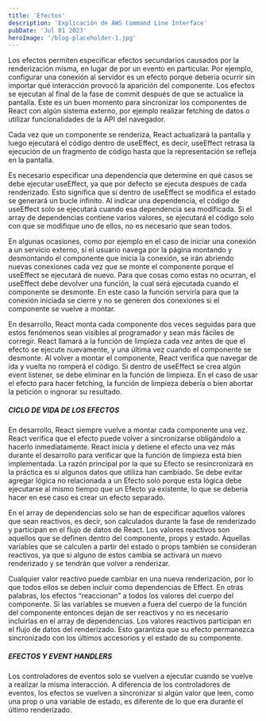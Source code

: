 ```yaml
---
title: 'Efectos'
description: 'Explicación de AWS Command Line Interface'
pubDate: 'Jul 01 2023'
heroImage: '/blog-placeholder-1.jpg'
---
```


Los efectos permiten especificar efectos secundarios causados por la renderización  misma, en lugar de por un evento en particular. Por ejemplo, configurar una conexión al servidor es un efecto porque debería ocurrir sin importar qué interacción provocó la aparición del componente. Los efectos se ejecutan al final de la fase de commit después de que se actualice la pantalla. Este es un buen momento para sincronizar los componentes de React con algún sistema externo, por ejemplo realizar fetching de datos o utilizar funcionalidades de la API del navegador.

Cada vez que un componente se renderiza, React actualizará la pantalla y luego ejecutará el código dentro de useEffect, es decir, useEffect retrasa la ejecución de un fragmento de código hasta que la representación se refleja en la pantalla.

Es necesario especificar una dependencia que determine en qué casos se debe ejecutar useEffect, ya que por defecto se ejecuta después de cada renderizado. Esto significa que si dentro de useEffect se modifica el estado se generará un bucle infinito. Al indicar una dependencia, el código de useEffect solo se ejecutará cuando esa dependencia sea modificada. Si el array de dependencias contiene varios valores, se ejecutará el código solo con que se modifique uno de ellos, no es necesario que sean todos.

En algunas ocasiones, como por ejemplo en el caso de iniciar una conexión a un servicio externo, si el usuario navega por la página montando y desmontando el componente que inicia la conexión, se irán abriendo nuevas conexiones cada vez que se monte el componente porque el useEffect se ejecutará de nuevo. Para que cosas como estas no ocurran, el useEffect debe devolver una función, la cual será ejecutada cuando el componente se desmonte. En este caso la función serviría para que la conexión iniciada se cierre y no se generen dos conexiones si el componente se vuelve a montar.
 
En desarrollo, React monta cada componente dos veces seguidas para que estos fenómenos sean visibles al programador y sean más fáciles de corregir. React llamará a la función de limpieza cada vez antes de que el efecto se ejecute nuevamente, y una última vez cuando el componente se desmonte. Al volver a montar el componente, React verifica que navegar de ida y vuelta no romperá el código. Si dentro de useEffect se crea algún event listener, se debe eliminar en la función de limpieza. En el caso de usar el efecto para hacer fetching, la función de limpieza debería o bien abortar la petición o ingnorar su resultado.

##### CICLO DE VIDA DE LOS EFECTOS
En desarrollo, React siempre vuelve a montar cada componente una vez. React verifica que el efecto puede volver a sincronizarse obligándolo a hacerlo inmediatamente. React inicia y detiene el efecto una vez más durante el desarrollo para verificar que la función de limpieza está bien implementada.
La razón principal por la que su Efecto se resincronizará en la práctica es si algunos datos que utiliza han cambiado. Se debe evitar  agregar lógica no relacionada a un Efecto solo porque esta lógica debe ejecutarse al mismo tiempo que un Efecto ya existente, lo que se debería hacer en ese caso es crear un efecto separado. 

En el array de dependencias solo se han de especificar aquellos valores que sean reactivos, es decir, son calculados durante la fase de renderizado y participan en el flujo de datos de React. Los valores reactivos son aquellos que se definen dentro del componente, props y estado. Aquellas variables que se calculen a partir del estado o props también se consideran reactivos, ya que si alguno de estos cambia se activará un nuevo renderizado y se tendrán que volver a renderizar.

Cualquier valor reactivo puede cambiar en una nueva renderización, por lo que todos ellos se deben incluir como dependencias de Effect. En otras palabras, los efectos “reaccionan” a todos los valores del cuerpo del componente. Si las variables se mueven a fuera del cuerpo de la función del componente entonces dejan de ser reactivos y no es necesario incluirlas en el array de dependencias. Los valores reactivos participan en el flujo de datos del renderizado. Esto garantiza que su efecto permanezca sincronizado con los últimos accesorios y el estado de su componente.

##### EFECTOS Y EVENT HANDLERS
Los controladores de eventos solo se vuelven a ejecutar cuando se vuelve a realizar la misma interacción. A diferencia de los controladores de eventos, los efectos se vuelven a sincronizar si algún valor que leen, como una prop o una variable de estado, es diferente de lo que era durante el último renderizado.